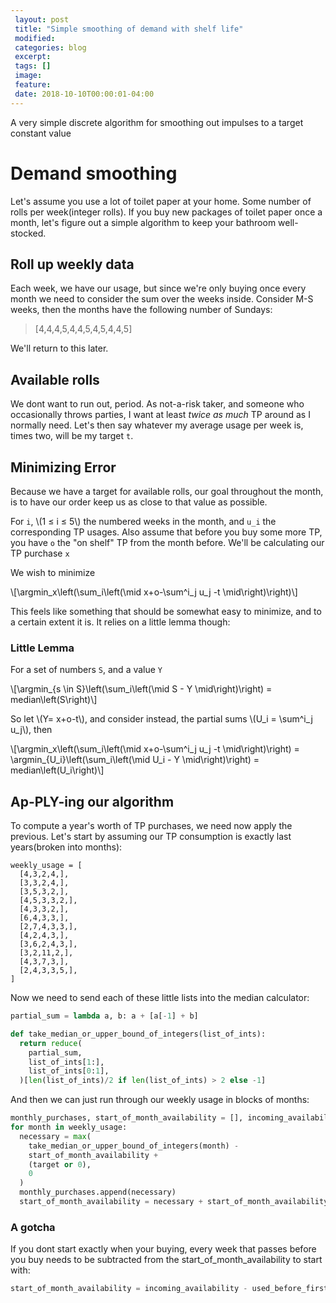 ```yaml
---
 layout: post
 title: "Simple smoothing of demand with shelf life"
 modified:
 categories: blog
 excerpt:
 tags: []
 image:
 feature:
 date: 2018-10-10T00:00:01-04:00
---
```


A very simple discrete algorithm for smoothing out impulses to a target constant value

<!-- ^Spoiler Text^ -->

# Demand smoothing

Let's assume you use a lot of toilet paper at your home. Some number of rolls per week(integer rolls). If you buy new packages of toilet paper once a month, let's figure out a simple algorithm to keep your bathroom well-stocked.

## Roll up weekly data

Each week, we have our usage, but since we're only buying once every month we need to consider the sum over the weeks inside. Consider M-S weeks, then the months have the following number of Sundays:

> [4,4,4,5,4,4,5,4,5,4,4,5]

We'll return to this later.

## Available rolls

We dont want to run out, period. As not-a-risk taker, and someone who occasionally throws parties, I want at least _twice as much_ TP around as I normally need. Let's then say whatever my average usage per week is, times two, will be my target `t`.

## Minimizing Error

Because we have a target for available rolls, our goal throughout the month, is to have our order keep us as close to that value as possible.

For `i`, \\(1 ≤ i ≤ 5\\) the numbered weeks in the month, and `u_i` the corresponding TP usages. Also assume that before you buy some more TP, you have `o` the "on shelf" TP from the month before. We'll be calculating our TP purchase `x`

We wish to minimize

\\[\argmin_x\left(\sum_i\left(\mid x+o-\sum^i_j u_j -t \mid\right)\right)\\]

This feels like something that should be somewhat easy to minimize, and to a certain extent it is. It relies on a little lemma though:

### Little Lemma

For a set of numbers `S`, and a value `Y`

\\[\argmin_{s \in S}\left(\sum_i\left(\mid S - Y \mid\right)\right) = median\left(S\right)\\]

So let \\(Y= x+o-t\\), and consider instead, the partial sums \\(U_i = \sum^i_j u_j\\), then

\\[\argmin_x\left(\sum_i\left(\mid x+o-\sum^i_j u_j -t \mid\right)\right) = \argmin_{U_i}\left(\sum_i\left(\mid U_i - Y \mid\right)\right) = median\left(U_i\right)\\]

## Ap-PLY-ing our algorithm

To compute a year's worth of TP purchases, we need now apply the previous. Let's start by assuming our TP consumption is exactly last years(broken into months):

```
weekly_usage = [
  [4,3,2,4,],
  [3,3,2,4,],
  [3,5,3,2,],
  [4,5,3,3,2,],
  [4,3,3,2,],
  [6,4,3,3,],
  [2,7,4,3,3,],
  [4,2,4,3,],
  [3,6,2,4,3,],
  [3,2,11,2,],
  [4,3,7,3,],
  [2,4,3,3,5,],
]
```

Now we need to send each of these little lists into the median calculator:

```python
partial_sum = lambda a, b: a + [a[-1] + b]

def take_median_or_upper_bound_of_integers(list_of_ints):
  return reduce(
    partial_sum,
    list_of_ints[1:],
    list_of_ints[0:1],
  )[len(list_of_ints)/2 if len(list_of_ints) > 2 else -1]
```

And then we can just run through our weekly usage in blocks of months:

```python
monthly_purchases, start_of_month_availability = [], incoming_availability
for month in weekly_usage:
  necessary = max(
    take_median_or_upper_bound_of_integers(month) -
    start_of_month_availability +
    (target or 0),
    0
  )
  monthly_purchases.append(necessary)
  start_of_month_availability = necessary + start_of_month_availability - sum(month)
```

### A gotcha

If you dont start exactly when your buying, every week that passes before you buy needs to be subtracted from the start_of_month_availability to start with:

```python
start_of_month_availability = incoming_availability - used_before_first_order
```
